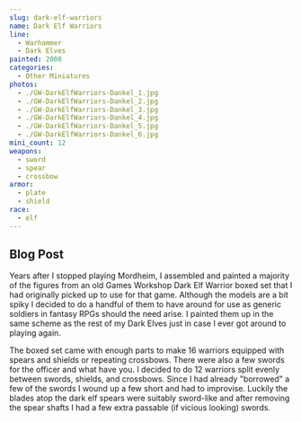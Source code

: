 ```yaml
---
slug: dark-elf-warriors
name: Dark Elf Warriors
line:
  - Warhammer
  - Dark Elves
painted: 2008
categories:
  - Other Miniatures
photos:
  - ./GW-DarkElfWarriors-Dankel_1.jpg
  - ./GW-DarkElfWarriors-Dankel_2.jpg
  - ./GW-DarkElfWarriors-Dankel_3.jpg
  - ./GW-DarkElfWarriors-Dankel_4.jpg
  - ./GW-DarkElfWarriors-Dankel_5.jpg
  - ./GW-DarkElfWarriors-Dankel_6.jpg
mini_count: 12
weapons:
  - sword
  - spear
  - crossbow
armor:
  - plate
  - shield
race:
  - elf
---
```


## Blog Post

Years after I stopped playing Mordheim, I assembled and painted a majority of the figures from an old Games Workshop Dark Elf Warrior boxed set that I had originally picked up to use for that game. Although the models are a bit spiky I decided to do a handful of them to have around for use as generic soldiers in fantasy RPGs should the need arise. I painted them up in the same scheme as the rest of my Dark Elves just in case I ever got around to playing again.

The boxed set came with enough parts to make 16 warriors equipped with spears and shields or repeating crossbows. There were also a few swords for the officer and what have you. I decided to do 12 warriors split evenly between swords, shields, and crossbows. Since I had already "borrowed" a few of the swords I wound up a few short and had to improvise. Luckily the blades atop the dark elf spears were suitably sword-like and after removing the spear shafts I had a few extra passable (if vicious looking) swords.
